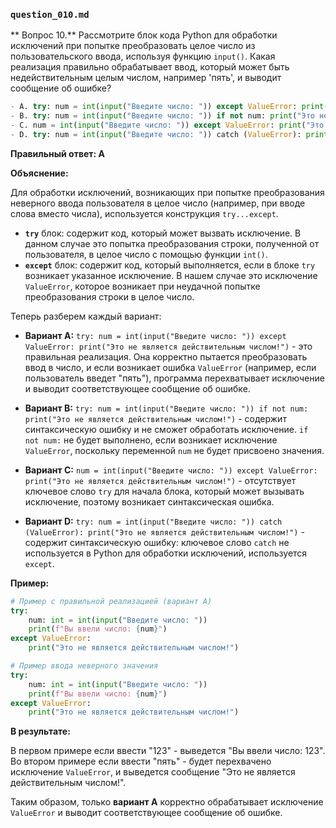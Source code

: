 ### `question_010.md`

** Вопрос 10.** Рассмотрите блок кода Python для обработки исключений при попытке преобразовать целое число из пользовательского ввода, используя функцию `input()`. Какая реализация правильно обрабатывает ввод, который может быть недействительным целым числом, например 'пять', и выводит сообщение об ошибке?

```python
- A. try: num = int(input("Введите число: ")) except ValueError: print("Это не является действительным числом!")
- B. try: num = int(input("Введите число: ")) if not num: print("Это не является действительным числом!")
- C. num = int(input("Введите число: ")) except ValueError: print("Это не является действительным числом!")
- D. try: num = int(input("Введите число: ")) catch (ValueError): print("Это не является действительным числом!")
```

**Правильный ответ: A**

**Объяснение:**

Для обработки исключений, возникающих при попытке преобразования неверного ввода пользователя в целое число (например, при вводе слова вместо числа), используется конструкция `try...except`.

*   **`try`** блок: содержит код, который может вызвать исключение. В данном случае это попытка преобразования строки, полученной от пользователя, в целое число с помощью функции `int()`.
*   **`except`** блок: содержит код, который выполняется, если в блоке `try` возникает указанное исключение. В нашем случае это исключение `ValueError`, которое возникает при неудачной попытке преобразования строки в целое число.

Теперь разберем каждый вариант:

*   **Вариант A:** `try: num = int(input("Введите число: ")) except ValueError: print("Это не является действительным числом!")` - это правильная реализация. Она корректно пытается преобразовать ввод в число, и если возникает ошибка `ValueError` (например, если пользователь введет "пять"), программа перехватывает исключение и выводит соответствующее сообщение об ошибке.
    
*   **Вариант B:** `try: num = int(input("Введите число: ")) if not num: print("Это не является действительным числом!")` - содержит синтаксическую ошибку и не сможет обработать исключение. `if not num:`  не будет выполнено, если возникает исключение `ValueError`, поскольку переменной `num` не будет присвоено значения.
    
*   **Вариант C:** `num = int(input("Введите число: ")) except ValueError: print("Это не является действительным числом!")` - отсутствует ключевое слово `try` для начала блока, который может вызывать исключение, поэтому возникает синтаксическая ошибка.
    
*   **Вариант D:** `try: num = int(input("Введите число: ")) catch (ValueError): print("Это не является действительным числом!")` - содержит синтаксическую ошибку: ключевое слово `catch` не используется в Python для обработки исключений, используется `except`.

**Пример:**

```python
# Пример с правильной реализацией (вариант А)
try:
    num: int = int(input("Введите число: "))
    print(f"Вы ввели число: {num}")
except ValueError:
    print("Это не является действительным числом!")

# Пример ввода неверного значения
try:
    num: int = int(input("Введите число: "))
    print(f"Вы ввели число: {num}")
except ValueError:
    print("Это не является действительным числом!")
```

**В результате:**

В первом примере если ввести "123" - выведется "Вы ввели число: 123". Во втором примере если ввести "пять" - будет перехвачено исключение `ValueError`, и выведется сообщение "Это не является действительным числом!".

Таким образом, только **вариант A** корректно обрабатывает исключение `ValueError` и выводит соответствующее сообщение об ошибке.
